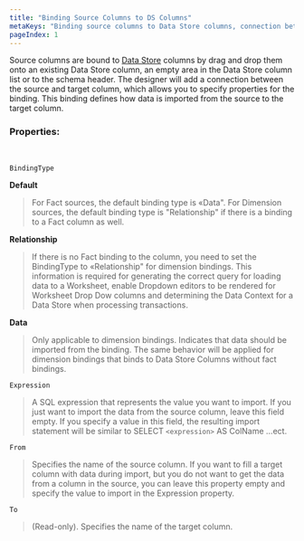```yaml
---
title: "Binding Source Columns to DS Columns"
metaKeys: "Binding source columns to Data Store columns, connection between, source, target, BindingType, Relationship, expression, ColName,  "
pageIndex: 1
---
```




Source columns are bound to [Data Store](../../datastores.md) columns by drag and drop them onto an existing Data Store column, an empty area in the Data Store column list or to the schema header. The designer will add a connection between the source and target column, which allows you to specify properties for the binding. This binding defines how data is imported from the source to the target column.
<br/>

### Properties:
<br/>

``BindingType``  

**Default**   
>For Fact sources, the default binding type is «Data". For Dimension sources, the default binding type is "Relationship" if there is a binding to a Fact column as well.  

**Relationship**  
>If there is no Fact binding to the column, you need to set the BindingType to «Relationship" for dimension bindings. This information is required for generating the correct query for loading data to a Worksheet, enable Dropdown editors to be rendered for Worksheet Drop Dow columns and determining the Data Context for a Data Store when processing transactions.  

**Data**  
>Only applicable to dimension bindings. Indicates that data should be imported from the binding. The same behavior will be applied for dimension bindings that binds to Data Store Columns without fact bindings.

``Expression``  
>A SQL expression that represents the value you want to import. If you just want to import the data from the source column, leave this field empty. If you specify a value in this field, the resulting import statement will be similar to SELECT `<expression>` AS ColName …ect.

``From``  
>Specifies the name of the source column. If you want to fill a target column with data during import, but you do not want to get the data from a column in the source, you can leave this property empty and specify the value to import in the Expression property. 

``To``  
>(Read-only). Specifies the name of the target column.